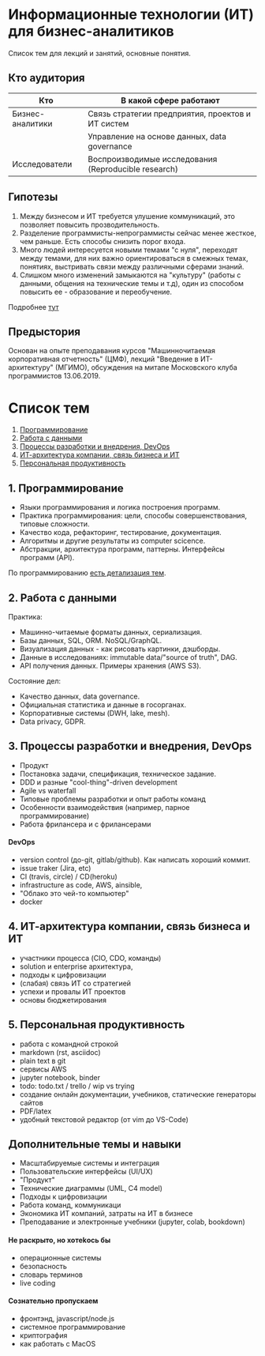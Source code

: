 Информационные технологии (ИТ) для бизнес-аналитиков
====================================================

Список тем для лекций и занятий, основные понятия.

Кто аудитория
-------------

Кто                | В какой сфере работают
-------------------|------------------------------------------------
Бизнес-аналитики   | Cвязь стратегии предприятия, проектов и ИТ систем
<BR>               | Управление на основе данных, data governance
Исследователи      | Воспроизводимые исследования (Reproducible research)


Гипотезы
--------

1. Между бизнесом и ИТ требуется улушение коммуникаций, это позволяет повысить 
   прозводительность.
2. Разделение программисты-непрограммисты сейчас менее жесткое, чем раньше. Есть способы снизить порог входа.
3. Много людей интересуется новыми темами "с нуля", переходят между темами, для них важно ориентироваться в смежных темах, понятиях, выстривать связи между различными сферами знаний.
4. Слишком много изменений замыкаются на "культуру" (работы с данными, общения на технические темы и т.д), один из способом повысить ее - образование и переобучение.   

Подробнее [тут](intro.md)

Предыстория
-----------

Основан на опыте преподавания курсов "Машинночитаемая корпоративная отчетность" (ЦМФ), лекций "Введение в ИТ-архитектуру" (МГИМО), обсуждения на митапе Московского клуба программистов 13.06.2019.

Список тем
==========

1. [Программирование](#1-программирование)
1. [Работа с данными](#2-работа-с-данными)
1. [Процессы разработки и внедрения, DevOps](#3-процессы-разработки-и-внедрения-devops)
1. [ИТ-архитектура компании, связь бизнеса и ИТ](#4-ит-архитектура-компании-связь-бизнеса-и-ит)
1. [Персональная продуктивность](#5-персональная-продуктивность)

## 1. Программирование

- Языки программирования и логика построения программ. 
- Практика программирования: цели, способы совершенствования, типовые сложности.
- Качество кода, рефакторинг, тестирование, документация.
- Алгоритмы и другие результаты из computer scicence.
- Абстракции, архитектура программ, паттерны. Интерфейсы программ (API).

По программированию [есть детализация тем](programming.md). 

## 2. Работа с данными

Практика:

- Машинно-читаемые форматы данных, сериализация.
- Базы данных, SQL, ORM. NoSQL/GraphQL.
- Визуализация данных - как рисовать картинки, дэшборды.
- Данные в исследованиях: immutable data/"source of truth", DAG.
- АPI получения данных. Примеры хранения (AWS S3). 

Состояние дел:

- Качество данных, data governance.
- Oфициальная статистика и данные в госорганах.
- Корпоративные системы (DWH, lake, mesh). 
- Data privacy, GDPR.


## 3. Процессы разработки и внедрения, DevOps

- Продукт
- Постановка задачи, спецификация, техническое задание.
- DDD и разные "cool-thing"-driven development
- Agile vs waterfall
- Типовые проблемы разработки и опыт работы команд
- Особенности взаимодействия (например, парное программирование)
- Работа фрилансера и с фрилансерами


#### DevOps

- version control (до-git, gitlab/github). Как написать хороший коммит.
- issue traker (Jira, etc)
- CI (travis, circle) / CD(heroku)
- infrastructure as code, AWS, ainsible, 
- "Облако это чей-то компьютер"
- docker


## 4. ИТ-архитектура компании, связь бизнеса и ИТ

- участники процесса (CIO, CDO, команды)
- solution и enterprise архитектура, 
- подходы к цифровизации
- (слабая) связь ИТ со стратегией
- успехи и провалы ИТ проектов
- основы бюджетирования 

## 5. Персональная продуктивность

- работа с командной строкой
- markdown (rst, asciidoc)
- plain text в git
- сервисы AWS
- jupyter notebook, binder
- todo: todo.txt / trello / wip vs trying
- создание онлайн документации, учебников, статические генераторы сайтов
- PDF/latex
- удобный текстовой редактор (oт vim до VS-Code) 

## Дополнительные темы и навыки

- Масштабируемые системы и интеграция  
- Пользовательские интерфейсы (UI/UX)
- "Продукт"
- Технические диаграммы (UML, C4 model)
- Подходы к цифровизации
- Работа команд, коммуникаци
- Экономика ИТ компаний, затраты на ИТ в бизнесе
- Преподавание и электронные учебники (jupyter, colab, bookdown)


#### Не раскрыто, но хотеkось бы 

- операционные системы
- безопасность
- словарь терминов
- live coding

#### Cознательно пропускаем

- фронтэнд, javascript/node.js
- системное программирование
- криптография
- как работать с MacOS